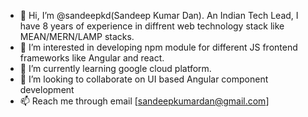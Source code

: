- 👋 Hi, I’m @sandeepkd(Sandeep Kumar Dan). An Indian Tech Lead, I have 8 years of experience in diffrent web technology stack like MEAN/MERN/LAMP stacks. 
- 👀 I’m interested in developing npm module for different JS frontend frameworks like Angular and react.
- 🌱 I’m currently learning google cloud platform.
- 💞️ I’m looking to collaborate on UI based Angular component development
- 📫 Reach me through email [sandeepkumardan@gmail.com]

